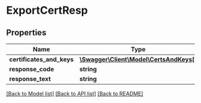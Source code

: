 # ExportCertResp

## Properties
Name | Type | Description | Notes
------------ | ------------- | ------------- | -------------
**certificates_and_keys** | [**\Swagger\Client\Model\CertsAndKeys[]**](CertsAndKeys.md) |  | 
**response_code** | **string** |  | 
**response_text** | **string** |  | 

[[Back to Model list]](../README.md#documentation-for-models) [[Back to API list]](../README.md#documentation-for-api-endpoints) [[Back to README]](../README.md)


